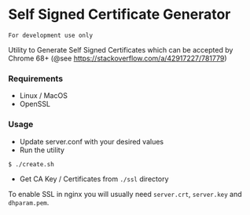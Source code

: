 # Self Signed Certificate Generator

```
For development use only
```

Utility to Generate Self Signed Certificates which can be accepted by Chrome 68+ (@see https://stackoverflow.com/a/42917227/781779)

### Requirements
- Linux / MacOS
- OpenSSL

### Usage

- Update server.conf with your desired values
- Run the utility
```sh
$ ./create.sh
```

- Get CA Key / Certificates from `./ssl` directory

To enable SSL in nginx you will usually need `server.crt`, `server.key` and `dhparam.pem`.
